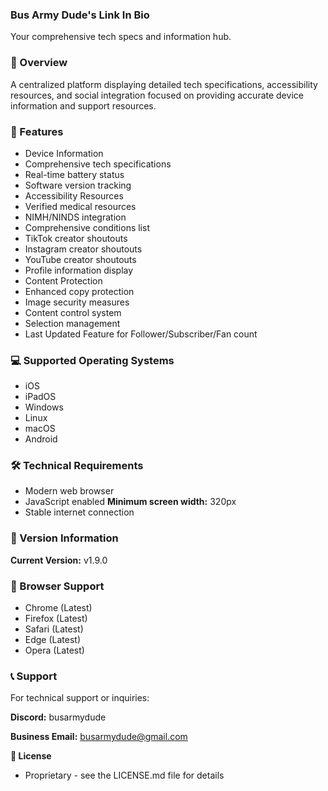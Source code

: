 ### Bus Army Dude's Link In Bio
Your comprehensive tech specs and information hub.

### 🌟 Overview
A centralized platform displaying detailed tech specifications, accessibility resources, and social integration focused on providing accurate device information and support resources.

### 🚀 Features
- Device Information
- Comprehensive tech specifications
- Real-time battery status
- Software version tracking
- Accessibility Resources
- Verified medical resources
- NIMH/NINDS integration
- Comprehensive conditions list
- TikTok creator shoutouts
- Instagram creator shoutouts
- YouTube creator shoutouts
- Profile information display
- Content Protection
- Enhanced copy protection
- Image security measures
- Content control system
- Selection management
- Last Updated Feature for Follower/Subscriber/Fan count
### 💻 Supported Operating Systems
- iOS
- iPadOS
- Windows
- Linux
- macOS
- Android

### 🛠️ Technical Requirements
- Modern web browser
- JavaScript enabled
**Minimum screen width:** 320px
- Stable internet connection

### 🔄 Version Information
**Current Version:** v1.9.0

### 📱 Browser Support
- Chrome (Latest)
- Firefox (Latest)
- Safari (Latest)
- Edge (Latest)
- Opera (Latest)

### 📞 Support
For technical support or inquiries:

**Discord:** busarmydude

**Business Email:** busarmydude@gmail.com

**📜 License**
- Proprietary - see the LICENSE.md file for details
